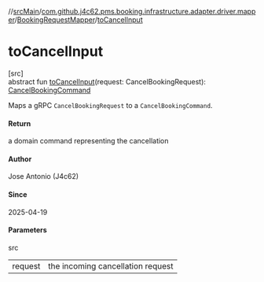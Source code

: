 //[srcMain](../../../index.md)/[com.github.j4c62.pms.booking.infrastructure.adapter.driver.mapper](../index.md)/[BookingRequestMapper](index.md)/[toCancelInput](to-cancel-input.md)

# toCancelInput

[src]\
abstract fun [toCancelInput](to-cancel-input.md)(request:
CancelBookingRequest): [CancelBookingCommand](../../com.github.j4c62.pms.booking.domain.driver.command.types/-cancel-booking-command/index.md)

Maps a gRPC `CancelBookingRequest` to a `CancelBookingCommand`.

#### Return

a domain command representing the cancellation

#### Author

Jose Antonio (J4c62)

#### Since

2025-04-19

#### Parameters

src

|         |                                   |
|---------|-----------------------------------|
| request | the incoming cancellation request |